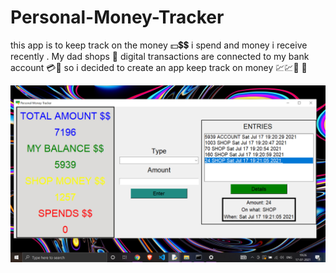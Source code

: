 # Personal-Money-Tracker
this app is to keep track on the money 💵💲💲 i spend and money i receive recently . My dad shops 🏪 digital transactions are connected to my bank account 💳📲 so i decided to create an app keep track on money 💹💹💸 📱


<img src="screen.png" >
